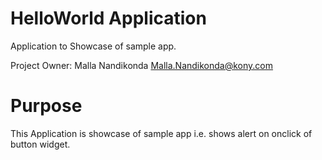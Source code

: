HelloWorld Application
=======================

Application to Showcase of sample app.

Project Owner: Malla Nandikonda <Malla.Nandikonda@kony.com>

# Purpose
This Application is showcase of sample app i.e. shows alert on onclick of button widget.

